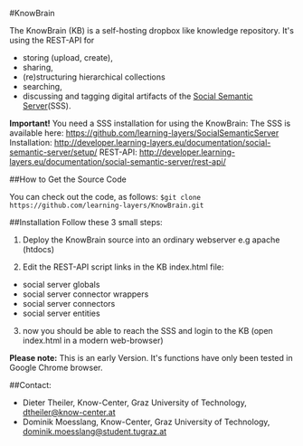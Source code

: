 #KnowBrain

The KnowBrain (KB) is a self-hosting dropbox like knowledge repository. 
It's using the REST-API for 
- storing (upload, create), 
- sharing,
- (re)structuring hierarchical collections
- searching,
- discussing 
and tagging digital artifacts of the [Social Semantic Server](http://ceur-ws.org/Vol-1026/paper11.pdf)(SSS). 

**Important!**
You need a SSS installation for using the KnowBrain:
The SSS is available here: https://github.com/learning-layers/SocialSemanticServer
Installation: http://developer.learning-layers.eu/documentation/social-semantic-server/setup/
REST-API: http://developer.learning-layers.eu/documentation/social-semantic-server/rest-api/

##How to Get the Source Code

You can check out the code, as follows:
`$git clone https://github.com/learning-layers/KnowBrain.git`

##Installation
Follow these 3 small steps:

1. Deploy the KnowBrain source into an ordinary webserver e.g apache (htdocs) 

2. Edit the REST-API script links in the KB index.html file:

* social server globals
* social server connector wrappers
* social server connectors
* social server entities

3. now you should be able to reach the SSS and login to the KB (open index.html in a modern web-browser)

**Please note:** 
This is an early Version. It's functions have only been tested in Google Chrome browser.

##Contact:
* Dieter Theiler, Know-Center, Graz University of Technology, dtheiler@know-center.at
* Dominik Moesslang, Know-Center, Graz University of Technology, dominik.moesslang@student.tugraz.at
